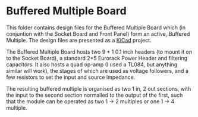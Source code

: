 # Buffered Multiple Board

This folder contains design files for the Buffered Multiple Board which (in conjuntion with the Socket Board and Front Panel) form an active, Buffered Multiple. 
The design files are presented as a [KiCad](https://www.kicad.org/) project.

The Buffered Multiple Board hosts two 9 * 1 0.1 inch headers (to mount it on to the Socket Board),  a standard 2*5 Eurorack Power Header and filtering capacitors. 
It also hosts a quad op-amp (I used a TL084, but anything similar will work), the stages of which are used as voltage followers, and a few resistors to set the 
input and source impedance. 

The resulting buffered multiple is organised as two 1 in, 2 out sections, with the input to the second section normalled to the output of the first, 
such that the module can be operated as two 1 -> 2 multiples or one 1 -> 4 multiple.
